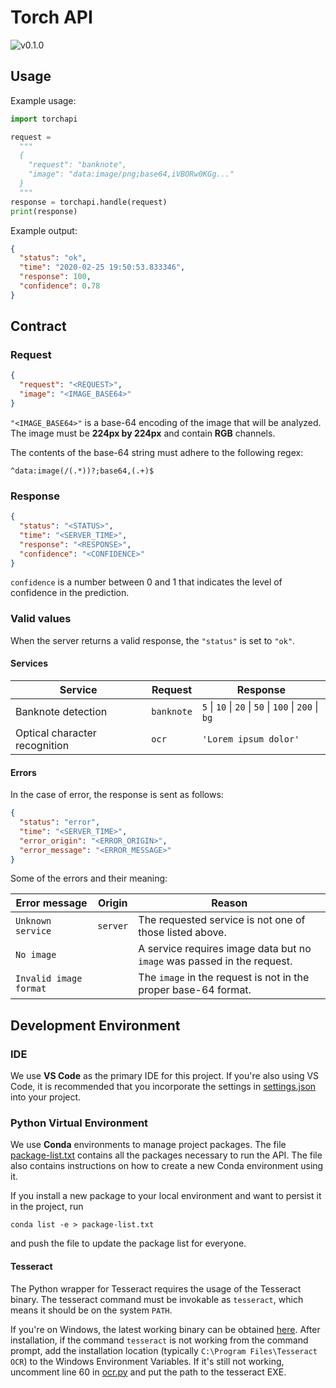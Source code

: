 # Torch API

<img alt="v0.1.0" src="https://img.shields.io/badge/v-0.1.0-brightgreen">

## Usage

Example usage:

```python
import torchapi

request =
  """
  {
    "request": "banknote",
    "image": "data:image/png;base64,iVBORw0KGg..."
  }
  """
response = torchapi.handle(request)
print(response)
```

Example output:

```json
{
  "status": "ok",
  "time": "2020-02-25 19:50:53.833346",
  "response": 100,
  "confidence": 0.78
}
```

## Contract

### Request

```json
{
  "request": "<REQUEST>",
  "image": "<IMAGE_BASE64>"
}
```

`"<IMAGE_BASE64>"` is a base-64 encoding of the image that will be analyzed. The
image must be **224px by 224px** and contain **RGB** channels.

The contents of the base-64 string must adhere to the following regex:

    ^data:image(/(.*))?;base64,(.+)$

### Response

```json
{
  "status": "<STATUS>",
  "time": "<SERVER_TIME>",
  "response": "<RESPONSE>",
  "confidence": "<CONFIDENCE>"
}
```

`confidence` is a number between 0 and 1 that indicates the level of confidence in the prediction.

### Valid values

When the server returns a valid response, the `"status"` is set to `"ok"`.

#### Services

| Service                       | Request    | Response                                              |
| ----------------------------- | ---------- | ----------------------------------------------------- |
| Banknote detection            | `banknote` | `5` \| `10` \| `20` \| `50` \| `100` \| `200` \| `bg` |
| Optical character recognition | `ocr`      | `'Lorem ipsum dolor'`                                 |

#### Errors

In the case of error, the response is sent as follows:

```json
{
  "status": "error",
  "time": "<SERVER_TIME>",
  "error_origin": "<ERROR_ORIGIN>",
  "error_message": "<ERROR_MESSAGE>"
}
```

Some of the errors and their meaning:

| Error message          | Origin   | Reason                                                                  |
| ---------------------- | -------- | ----------------------------------------------------------------------- |
| `Unknown service`      | `server` | The requested service is not one of those listed above.                 |
| `No image`             |          | A service requires image data but no `image` was passed in the request. |
| `Invalid image format` |          | The `image` in the request is not in the proper base-64 format.         |

## Development Environment

### IDE

We use **VS Code** as the primary IDE for this project. If you're also using VS Code, it is recommended that you incorporate the settings in [settings.json](settings.json) into your project.

### Python Virtual Environment

We use **Conda** environments to manage project packages. The file [package-list.txt](package-list.txt) contains all the packages necessary to run the API. The file also contains instructions on how to create a new Conda environment using it.

If you install a new package to your local environment and want to persist it in the project, run

    conda list -e > package-list.txt

and push the file to update the package list for everyone.

#### Tesseract

The Python wrapper for Tesseract requires the usage of the Tesseract binary. The tesseract command must be invokable as `tesseract`, which means it should be on the system `PATH`.

If you're on Windows, the latest working binary can be obtained [here](https://github.com/UB-Mannheim/tesseract/wiki). After installation, if the command `tesseract` is not working from the command prompt, add the installation location (typically `C:\Program Files\Tesseract OCR`) to the Windows Environment Variables. If it's still not working, uncomment line 60 in [ocr.py](torchapi/services/ocr.py) and put the path to the tesseract EXE.